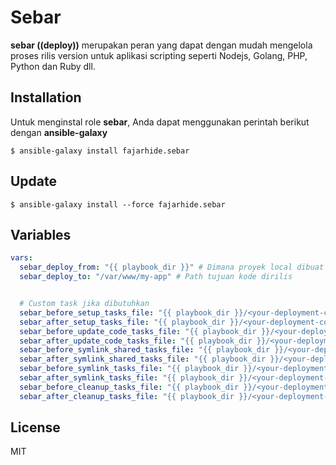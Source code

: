 Sebar
==========

**sebar ((deploy))** merupakan peran yang dapat dengan mudah mengelola proses rilis version untuk aplikasi scripting seperti Nodejs, Golang, PHP, Python dan Ruby dll.

Installation
------------

Untuk menginstal role **sebar**, Anda dapat menggunakan perintah berikut dengan **ansible-galaxy**

```
$ ansible-galaxy install fajarhide.sebar
```

Update
------

```
$ ansible-galaxy install --force fajarhide.sebar
```

Variables
---------

```yaml
vars:
  sebar_deploy_from: "{{ playbook_dir }}" # Dimana proyek local dibuat
  sebar_deploy_to: "/var/www/my-app" # Path tujuan kode dirilis


  # Custom task jika dibutuhkan
  sebar_before_setup_tasks_file: "{{ playbook_dir }}/<your-deployment-config>/my-before-setup-tasks.yml"
  sebar_after_setup_tasks_file: "{{ playbook_dir }}/<your-deployment-config>/my-after-setup-tasks.yml"
  sebar_before_update_code_tasks_file: "{{ playbook_dir }}/<your-deployment-config>/my-before-update-code-tasks.yml"
  sebar_after_update_code_tasks_file: "{{ playbook_dir }}/<your-deployment-config>/my-after-update-code-tasks.yml"
  sebar_before_symlink_shared_tasks_file: "{{ playbook_dir }}/<your-deployment-config>/my-before-symlink-shared-tasks.yml"
  sebar_after_symlink_shared_tasks_file: "{{ playbook_dir }}/<your-deployment-config>/my-after-symlink-shared-tasks.yml"
  sebar_before_symlink_tasks_file: "{{ playbook_dir }}/<your-deployment-config>/my-before-symlink-tasks.yml"
  sebar_after_symlink_tasks_file: "{{ playbook_dir }}/<your-deployment-config>/my-after-symlink-tasks.yml"
  sebar_before_cleanup_tasks_file: "{{ playbook_dir }}/<your-deployment-config>/my-before-cleanup-tasks.yml"
  sebar_after_cleanup_tasks_file: "{{ playbook_dir }}/<your-deployment-config>/my-after-cleanup-tasks.yml"
```

License
-------

MIT
